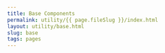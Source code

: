 ```yaml
---
title: Base Components
permalink: utility/{{ page.fileSlug }}/index.html
layout: utility/base.html
slug: base
tags: pages
---
```



